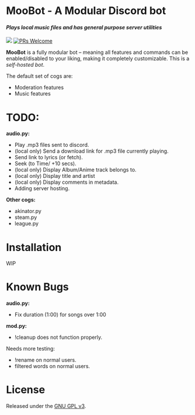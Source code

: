 # MooBot - A Modular Discord bot
#### *Plays local music files and has general purpose server utilities*
[<img src="https://img.shields.io/badge/discord-py-blue.svg">](https://github.com/Rapptz/discord.py) [![PRs Welcome](https://img.shields.io/badge/PRs-welcome-brightgreen.svg?style=flat-square)](http://makeapullrequest.com)

**MooBot** is a fully modular bot – meaning all features and commands can be enabled/disabled to your liking, making it completely customizable. This is a *self-hosted bot*.

The default set of cogs are:
* Moderation features
* Music features

# TODO:
**audio.py:**
* Play .mp3 files sent to discord.
* (local only) Send a download link for .mp3 file currently playing.
* Send link to lyrics (or fetch).
* Seek (to Time/ +10 secs).
* (local only) Display Album/Anime track belongs to.
* (local only) Display title and artist
* (local only) Display comments in metadata.
* Adding server hosting.

**Other cogs:**
* akinator.py
* steam.py
* league.py

# Installation

WIP

# Known Bugs
**audio.py:**
* Fix duration (1:00) for songs over 1:00

**mod.py:**
* !cleanup does not function properly.

Needs more testing:
* !rename on normal users.
* filtered words on normal users.
# License

Released under the [GNU GPL v3](LICENSE).
